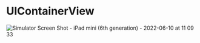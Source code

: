 # UIContainerView
![Simulator Screen Shot - iPad mini (6th generation) - 2022-06-10 at 11 09 33](https://user-images.githubusercontent.com/93772160/173137941-8b484493-b6a1-4ce8-a98a-1c64f654662a.png)
